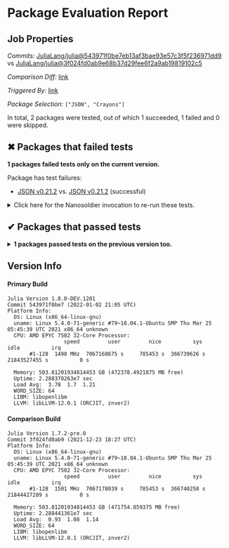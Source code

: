 # Package Evaluation Report

## Job Properties

*Commits:* [JuliaLang/julia@543971f0be7eb13af3bae93e57c3f5f236971dd9](https://github.com/JuliaLang/julia/commit/543971f0be7eb13af3bae93e57c3f5f236971dd9) vs [JuliaLang/julia@3f024fd0ab9e68b37d29fee6f2a9ab19819102c5](https://github.com/JuliaLang/julia/commit/3f024fd0ab9e68b37d29fee6f2a9ab19819102c5)

*Comparison Diff:* [link](https://github.com/JuliaLang/julia/compare/3f024fd0ab9e68b37d29fee6f2a9ab19819102c5..543971f0be7eb13af3bae93e57c3f5f236971dd9)

*Triggered By:* [link](https://github.com/JuliaLang/julia/commit/543971f0be7eb13af3bae93e57c3f5f236971dd9#commitcomment-62835213)

*Package Selection:* `["JSON", "Crayons"]`

In total, 2 packages were tested, out of which 1 succeeded, 1 failed and 0 were skipped.


## ✖ Packages that failed tests

**1 packages failed tests only on the current version.**

Package has test failures:

- [JSON v0.21.2](https://s3.amazonaws.com/julialang-reports/nanosoldier/pkgeval/by_hash/543971f_vs_3f024fd/JSON.1.8.0-DEV-543971f0be7.log) vs. [JSON v0.21.2](https://s3.amazonaws.com/julialang-reports/nanosoldier/pkgeval/by_hash/543971f_vs_3f024fd/JSON.1.7.2-pre-3f024fd0ab9.log) (successful)

<details><summary>Click here for the Nanosoldier invocation to re-run these tests.</summary>
<p>

```
@nanosoldier `runtests(["JSON"], vs = ":release-1.7")`
```

</p>
</details>



## ✔ Packages that passed tests

<details><summary><strong>1 packages passed tests on the previous version too.</strong></summary>
<p>

- [Crayons v4.1.0](https://s3.amazonaws.com/julialang-reports/nanosoldier/pkgeval/by_hash/543971f_vs_3f024fd/Crayons.1.8.0-DEV-543971f0be7.log)

</p>
</details>


## Version Info

#### Primary Build

```
Julia Version 1.8.0-DEV.1201
Commit 543971f0be7 (2022-01-02 21:05 UTC)
Platform Info:
  OS: Linux (x86_64-linux-gnu)
  uname: Linux 5.4.0-71-generic #79~18.04.1-Ubuntu SMP Thu Mar 25 05:45:39 UTC 2021 x86_64 unknown
  CPU: AMD EPYC 7502 32-Core Processor: 
                  speed         user         nice          sys         idle          irq
       #1-128  1498 MHz  7067168675 s     785453 s  366739626 s  21843527455 s          0 s
       
  Memory: 503.81201934814453 GB (472378.4921875 MB free)
  Uptime: 2.288370263e7 sec
  Load Avg:  3.78  1.7  1.21
  WORD_SIZE: 64
  LIBM: libopenlibm
  LLVM: libLLVM-12.0.1 (ORCJIT, znver2)

```

#### Comparison Build

```
Julia Version 1.7.2-pre.0
Commit 3f024fd0ab9 (2021-12-23 18:27 UTC)
Platform Info:
  OS: Linux (x86_64-linux-gnu)
  uname: Linux 5.4.0-71-generic #79~18.04.1-Ubuntu SMP Thu Mar 25 05:45:39 UTC 2021 x86_64 unknown
  CPU: AMD EPYC 7502 32-Core Processor: 
                  speed         user         nice          sys         idle          irq
       #1-128  1501 MHz  7067178039 s     785453 s  366740258 s  21844427289 s          0 s
       
  Memory: 503.81201934814453 GB (471754.859375 MB free)
  Uptime: 2.288441361e7 sec
  Load Avg:  0.93  1.08  1.14
  WORD_SIZE: 64
  LIBM: libopenlibm
  LLVM: libLLVM-12.0.1 (ORCJIT, znver2)

```
<!-- Generated on 2022-01-03T09:23:29.943 -->
